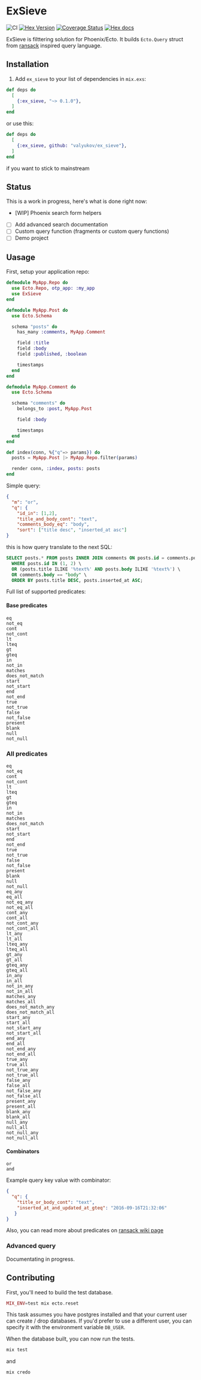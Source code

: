 # ExSieve

![CI](https://github.com/valyukov/ex_sieve/workflows/CI/badge.svg?branch=master) [![Hex Version](http://img.shields.io/hexpm/v/ex_sieve.svg?style=flat)](https://hex.pm/packages/ex_sieve) [![Coverage Status](https://coveralls.io/repos/github/valyukov/ex_sieve/badge.svg?branch=master)](https://coveralls.io/github/valyukov/ex_sieve?branch=master) [![Hex docs](http://img.shields.io/badge/hex.pm-docs-green.svg?style=flat)](https://hexdocs.pm/ex_sieve)


ExSieve is filttering solution for Phoenix/Ecto. It builds `Ecto.Query` struct from [ransack](https://github.com/activerecord-hackery/ransack) inspired query language.

## Installation

  1. Add `ex_sieve` to your list of dependencies in `mix.exs`:

```elixir
def deps do
  [
    {:ex_sieve, "~> 0.1.0"},
  ]
end
```

or use this:

```elixir
def deps do
  [
    {:ex_sieve, github: "valyukov/ex_sieve"},
  ]
end
```
if you want to stick to mainstream


## Status
This is a work in progress, here's what is done right now:

- [WIP] Phoenix search form helpers
- [ ] Add advanced search documentation
- [ ] Custom query function (fragments or custom query functions)
- [ ] Demo project

## Uasage

First, setup your application repo:

```elixir
defmodule MyApp.Repo do
  use Ecto.Repo, otp_app: :my_app
  use ExSieve
end
```

```elixir
defmodule MyApp.Post do
  use Ecto.Schema

  schema "posts" do
    has_many :comments, MyApp.Comment

    field :title
    field :body
    field :published, :boolean

    timestamps
  end
end
```

```elixir
defmodule MyApp.Comment do
  use Ecto.Schema

  schema "comments" do
    belongs_to :post, MyApp.Post

    field :body

    timestamps
  end
end
```

```elixir
def index(conn, %{"q"=> params}) do
  posts = MyApp.Post |> MyApp.Repo.filter(params)

  render conn, :index, posts: posts
end
```

Simple query:

```json
{
  "m": "or",
  "q": {
    "id_in": [1,2],
    "title_and_body_cont": "text",
    "comments_body_eq": "body",
    "sort": ["title desc", "inserted_at asc"]
}

```
this is how query translate to the next SQL:
```sql
SELECT posts.* FROM posts INNER JOIN comments ON posts.id = comments.post_id \
  WHERE posts.id IN (1, 2) \
  OR (posts.title ILIKE '%text%' AND posts.body ILIKE '%text%') \
  OR comments.body == "body" \
  ORDER BY posts.title DESC, posts.inserted_at ASC;
```

Full list of supported predicates:

#### Base predicates
```
eq
not_eq
cont
not_cont
lt
lteq
gt
gteq
in
not_in
matches
does_not_match
start
not_start
end
not_end
true
not_true
false
not_false
present
blank
null
not_null
```
### All predicates
```
eq
not_eq
cont
not_cont
lt
lteq
gt
gteq
in
not_in
matches
does_not_match
start
not_start
end
not_end
true
not_true
false
not_false
present
blank
null
not_null
eq_any
eq_all
not_eq_any
not_eq_all
cont_any
cont_all
not_cont_any
not_cont_all
lt_any
lt_all
lteq_any
lteq_all
gt_any
gt_all
gteq_any
gteq_all
in_any
in_all
not_in_any
not_in_all
matches_any
matches_all
does_not_match_any
does_not_match_all
start_any
start_all
not_start_any
not_start_all
end_any
end_all
not_end_any
not_end_all
true_any
true_all
not_true_any
not_true_all
false_any
false_all
not_false_any
not_false_all
present_any
present_all
blank_any
blank_all
null_any
null_all
not_null_any
not_null_all
```

#### Combinators
```
or
and
```

Example query key value with combinator:

```json
{
  "q": {
    "title_or_body_cont": "text",
    "inserted_at_and_updated_at_gteq": "2016-09-16T21:32:06"
   }
}
```

Also, you can read more about predicates on [ransack wiki page](https://github.com/activerecord-hackery/ransack/wiki/Basic-Searching)


### Advanced query
 Documentating in progress.

## Contributing

First, you'll need to build the test database.

```elixir
MIX_ENV=test mix ecto.reset
```

This task assumes you have postgres installed and that your current user can create / drop databases. If you'd prefer to use a different user, you can specify it with the environment variable `DB_USER`.

When the database built, you can now run the tests.

```elixir
mix test
```
and

```elixir
mix credo
```
